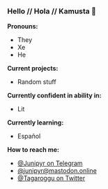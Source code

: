 ### Hello // Hola // Kamusta 👋
<!--[![tagaroggu's DEV Profile](https://d2fltix0v2e0sb.cloudfront.net/dev-badge.svg)](https://dev.to/tagaroggu)-->

**Pronouns:**
- They
- Xe
- He

**Current projects:**
- Random stuff

**Currently confident in ability in:**
- Lit

**Currently learning:**
- Español

<!--**Looking for help with:**-->

**How to reach me:**
- [@Junipyr on Telegram](https://t.me/@Junipyr)
- [@junipyr@mastodon.online](https://mastodon.online/@junipyr)
- [@Tagaroggu on Twitter](https://twitter.com/tagaroggu)

<!--
**tagaroggu/tagaroggu** is a ✨ _special_ ✨ repository because its `README.md` (this file) appears on your GitHub profile.

Here are some ideas to get you started:

- 🔭 I’m currently working on ...
- 🌱 I’m currently learning ...
- 👯 I’m looking to collaborate on ...
- 🤔 I’m looking for help with ...
- 💬 Ask me about ...
- 📫 How to reach me: ...
- 😄 Pronouns: ...
- ⚡ Fun fact: ...
-->
